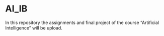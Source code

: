 # AI_IB
In this repository the assignments and final project of the course “Artificial Intelligence” will be upload.
